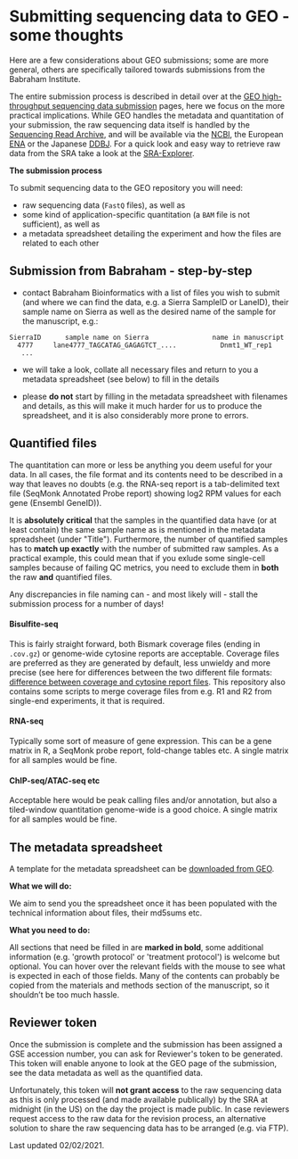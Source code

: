 # Submitting sequencing data to GEO - some thoughts

Here are a few considerations about GEO submissions; some are more general, others are specifically tailored towards submissions from the Babraham Institute.

The entire submission process is described in detail over at the [GEO high-throughput sequencing data submission](https://www.ncbi.nlm.nih.gov/geo/info/seq.html) pages, here we focus on the more practical implications. While GEO handles the metadata and quantitation of your submission, the raw sequencing data itself is handled by the [Sequencing Read Archive](https://www.ncbi.nlm.nih.gov/sra), and will be available via the [NCBI](https://trace.ncbi.nlm.nih.gov/Traces/sra/sra.cgi?), the European [ENA](https://www.ebi.ac.uk/ena/browser/home) or the Japanese [DDBJ](https://www.ddbj.nig.ac.jp/dra/index-e.html). For a quick look and easy way to retrieve raw data from the SRA take a look at the [SRA-Explorer](https://sra-explorer.info/).

**The submission process**

To submit sequencing data to the GEO repository you will need:
 - raw sequencing data (`FastQ` files), as well as 
 - some kind of application-specific quantitation (a `BAM` file is not sufficient), as well as
 - a metadata spreadsheet detailing the experiment and how the files are related to each other
 

## Submission from Babraham - step-by-step

- contact Babraham Bioinformatics with a list of files you wish to submit (and where we can find the data, e.g. a Sierra SampleID or LaneID), their sample name on Sierra as well as the desired name of the sample for the manuscript, e.g.:

```
SierraID      sample name on Sierra                name in manuscript
  4777     lane4777_TAGCATAG_GAGAGTCT_....           Dnmt1_WT_rep1
   ...
```

- we will take a look, collate all necessary files and return to you a metadata spreadsheet (see below) to fill in the details

- please **do not** start by filling in the metadata spreadsheet with filenames and details, as this will make it much harder for us to produce the spreadsheet, and it is also considerably more prone to errors.


## Quantified files

The quantitation can more or less be anything you deem useful for your data. In all cases, the file format and its contents need to be described in a way that leaves no doubts (e.g. the RNA-seq report is a tab-delimited text file (SeqMonk Annotated Probe report) showing log2 RPM values for each gene (Ensembl GeneID)).

It is **absolutely critical** that the samples in the quantified data have (or at least contain) the same sample name as is mentioned in the metadata spreadsheet (under "Title"). Furthermore, the number of quantified samples has to **match up exactly** with the number of submitted raw samples. As a practical example, this could mean that if you exlude some single-cell samples because of failing QC metrics, you need to exclude them in **both** the raw **and** quantified files.

Any discrepancies in file naming can - and most likely will - stall the submission process for a number of days!

#### Bisulfite-seq 

This is fairly straight forward, both Bismark coverage files (ending in `.cov.gz`) or genome-wide cytosine reports are acceptable. Coverage files are preferred as they are generated by default, less unwieldy and more precise (see here for differences between the two different file formats: [difference between coverage and cytosine report files](https://github.com/FelixKrueger/Bismark/blob/master/Docs/FAQ.md#context-changediscrepancy-between-bismark-coverage-and-genome-wide-cytosine-reports). This repository also contains some scripts to merge coverage files from e.g. R1 and R2 from single-end experiments, it that is required.

#### RNA-seq

Typically some sort of measure of gene expression. This can be a gene matrix in R, a SeqMonk probe report, fold-change tables etc. A single matrix for all samples would be fine.

#### ChIP-seq/ATAC-seq etc

Acceptable here would be peak calling files and/or annotation, but also a tiled-window quantitation genome-wide is a good choice. A single matrix for all samples would be fine.

## The metadata spreadsheet

A template for the metadata spreadsheet can be [downloaded from GEO](https://www.ncbi.nlm.nih.gov/geo/info/examples/seq_template.xlsx). 

**What we will do:**

We aim to send you the spreadsheet once it has been populated with the technical information about files, their md5sums etc.

**What you need to do:**

All sections that need be filled in are **marked in bold**, some additional information (e.g. 'growth protocol' or 'treatment protocol') is welcome but optional. You can hover over the relevant fields with the mouse to see what is expected in each of those fields. Many of the contents can probably be copied from the materials and methods section of the manuscript, so it shouldn’t be too much hassle.


## Reviewer token

Once the submission is complete and the submission has been assigned a GSE accession number, you can ask for Reviewer's token to be generated. This token will enable anyone to look at the GEO page of the submission, see the data metadata as well as the quantified data.

Unfortunately, this token will **not grant access** to the raw sequencing data as this is only processed (and made available publically) by the SRA at midnight (in the US) on the day the project is made public. In case reviewers request access to the raw data for the revision process, an alternative solution to share the raw sequencing data has to be arranged (e.g. via FTP).


Last updated 02/02/2021.



